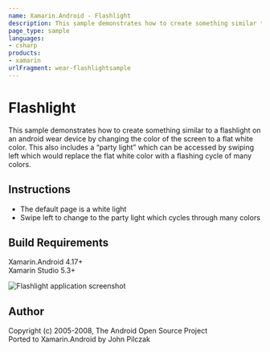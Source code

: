 ```yaml
---
name: Xamarin.Android - Flashlight
description: This sample demonstrates how to create something similar to a flashlight on an android wear device by changing the color of the screen to a flat...
page_type: sample
languages:
- csharp
products:
- xamarin
urlFragment: wear-flashlightsample
---
```

# Flashlight
This sample demonstrates how to create something similar to a flashlight on an android wear device by changing the color of the screen to a flat white color. This also includes a “party light” which can be accessed by swiping left which would replace the flat white color with a flashing cycle of many colors.

## Instructions
* The default page is a white light
* Swipe left to change to the party light which cycles through many colors

## Build Requirements
Xamarin.Android 4.17+  
Xamarin Studio 5.3+


![Flashlight application screenshot](Screenshots/party_light.png "Flashlight application screenshot")

## Author
Copyright (c) 2005-2008, The Android Open Source Project  
Ported to Xamarin.Android by John Pilczak
